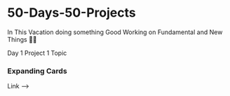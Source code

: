 # 50-Days-50-Projects
In This Vacation doing something Good 
Working on Fundamental and New Things 🙌🤖

Day 1 Project 1 
Topic <h3>Expanding Cards</h3>
Link --> <a href="https://pranitpatil03.github.io/50-Days-50-Projects/Day%201%20P1/">
